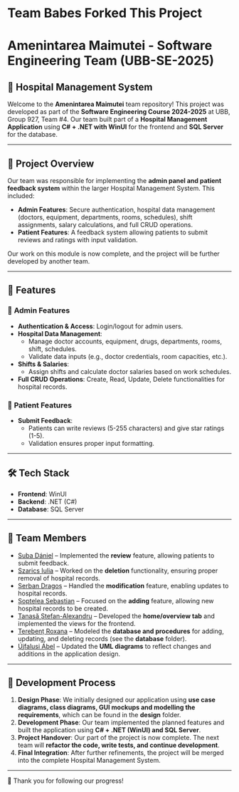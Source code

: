 # Team Babes Forked This Project

# Amenintarea Maimutei - Software Engineering Team (UBB-SE-2025)

## 🏥 Hospital Management System  
Welcome to the **Amenintarea Maimutei** team repository! This project was developed as part of the **Software Engineering Course 2024-2025** at UBB, Group 927, Team #4. Our team built part of a **Hospital Management Application** using **C# + .NET with WinUI** for the frontend and **SQL Server** for the database.  

---

## 📌 Project Overview  
Our team was responsible for implementing the **admin panel and patient feedback system** within the larger Hospital Management System. This included:  
- **Admin Features**: Secure authentication, hospital data management (doctors, equipment, departments, rooms, schedules), shift assignments, salary calculations, and full CRUD operations.
- **Patient Features**: A feedback system allowing patients to submit reviews and ratings with input validation.  

Our work on this module is now complete, and the project will be further developed by another team.  

---

## 🚀 Features  
### 🔹 **Admin Features**  
- **Authentication & Access**: Login/logout for admin users.  
- **Hospital Data Management**:  
  - Manage doctor accounts, equipment, drugs, departments, rooms, shift, schedules.  
  - Validate data inputs (e.g., doctor credentials, room capacities, etc.).  
- **Shifts & Salaries**:  
  - Assign shifts and calculate doctor salaries based on work schedules.  
- **Full CRUD Operations**: Create, Read, Update, Delete functionalities for hospital records.  

### 🔹 **Patient Features**  
- **Submit Feedback**:  
  - Patients can write reviews (5-255 characters) and give star ratings (1-5).  
  - Validation ensures proper input formatting.  

---

## 🛠️ Tech Stack  
- **Frontend**: WinUI  
- **Backend**: .NET (C#)  
- **Database**: SQL Server  

---

## 👥 Team Members  
- [Suba Dániel](https://github.com/danisuba10) – Implemented the **review** feature, allowing patients to submit feedback.  
- [Szarics Iulia](https://github.com/iuliaszarics) – Worked on the **deletion** functionality, ensuring proper removal of hospital records.  
- [Șerban Dragoș](https://github.com/dragos06) – Handled the **modification** feature, enabling updates to hospital records.  
- [Șoptelea Sebastian](https://github.com/dosqas) – Focused on the **adding** feature, allowing new hospital records to be created.  
- [Tanasă Ștefan-Alexandru](https://github.com/Jevan2004) – Developed the **home/overview tab** and implemented the views for the frontend.  
- [Terebenț Roxana](https://github.com/TereRoxy) – Modeled the **database and procedures** for adding, updating, and deleting records (see the **database** folder).  
- [Újfalusi Ábel](https://github.com/UjfalusiAbel) – Updated the **UML diagrams** to reflect changes and additions in the application design.

---

## 📅 Development Process  
1. **Design Phase**: We initially designed our application using **use case diagrams, class diagrams, GUI mockups and modelling the requirements**, which can be found in the **design** folder.  
2. **Development Phase**: Our team implemented the planned features and built the application using **C# + .NET (WinUI) and SQL Server**.  
3. **Project Handover**: Our part of the project is now complete. The next team will **refactor the code, write tests, and continue development**.  
4. **Final Integration**: After further refinements, the project will be merged into the complete Hospital Management System.  

---

🎯 Thank you for following our progress!
